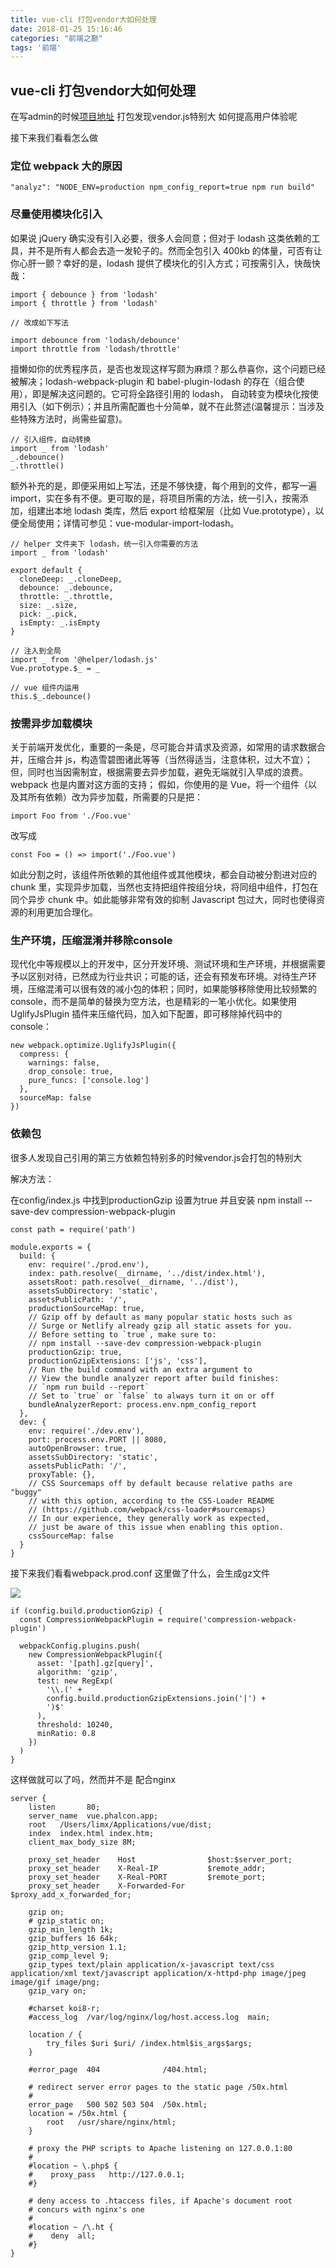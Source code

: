 ```yaml
---
title: vue-cli 打包vendor大如何处理
date: 2018-01-25 15:16:46
categories: "前端之巅"
tags: '前端'
---
```


## vue-cli 打包vendor大如何处理

在写admin的时候[项目地址](https://github.com/missxiaolin/vue-admin)
打包发现vendor.js特别大 如何提高用户体验呢

接下来我们看看怎么做

### 定位 webpack 大的原因

~~~
"analyz": "NODE_ENV=production npm_config_report=true npm run build"
~~~

### 尽量使用模块化引入

如果说 jQuery 确实没有引入必要，很多人会同意；但对于 lodash 这类依赖的工具，并不是所有人都会去造一发轮子的。然而全包引入 400kb 的体量，可否有让你心肝一颤？幸好的是，lodash 提供了模块化的引入方式；可按需引入，快哉快哉：

~~~
import { debounce } from 'lodash'
import { throttle } from 'lodash'

// 改成如下写法

import debounce from 'lodash/debounce'
import throttle from 'lodash/throttle'
~~~

擅懒如你的优秀程序员，是否也发现这样写颇为麻烦？那么恭喜你，这个问题已经被解决；lodash-webpack-plugin 和 babel-plugin-lodash 的存在（组合使用），即是解决这问题的。它可将全路径引用的 lodash， 自动转变为模块化按使用引入（如下例示）；并且所需配置也十分简单，就不在此赘述(温馨提示：当涉及些特殊方法时，尚需些留意)。

~~~
// 引入组件，自动转换
import _ from 'lodash'
_.debounce()
_.throttle()
~~~

额外补充的是，即便采用如上写法，还是不够快捷，每个用到的文件，都写一遍 import，实在多有不便。更可取的是，将项目所需的方法，统一引入，按需添加，组建出本地 lodash 类库，然后 export 给框架层（比如 Vue.prototype），以便全局使用；详情可参见：vue-modular-import-lodash。

~~~
// helper 文件夹下 lodash，统一引入你需要的方法
import _ from 'lodash'

export default {
  cloneDeep: _.cloneDeep,
  debounce: _.debounce,
  throttle: _.throttle,
  size: _.size,
  pick: _.pick,
  isEmpty: _.isEmpty
}

// 注入到全局
import _ from '@helper/lodash.js'
Vue.prototype.$_ = _

// vue 组件内运用
this.$_.debounce()
~~~

### 按需异步加载模块

关于前端开发优化，重要的一条是，尽可能合并请求及资源，如常用的请求数据合并，压缩合并 js，构造雪碧图诸此等等（当然得适当，注意体积，过大不宜）；但，同时也当因需制宜，根据需要去异步加载，避免无端就引入早成的浪费。webpack 也是内置对这方面的支持； 假如，你使用的是 Vue，将一个组件（以及其所有依赖）改为异步加载，所需要的只是把：

~~~
import Foo from './Foo.vue'
~~~

改写成

~~~
const Foo = () => import('./Foo.vue')
~~~

如此分割之时，该组件所依赖的其他组件或其他模块，都会自动被分割进对应的 chunk 里，实现异步加载，当然也支持把组件按组分块，将同组中组件，打包在同个异步 chunk 中。如此能够非常有效的抑制 Javascript 包过大，同时也使得资源的利用更加合理化。

### 生产环境，压缩混淆并移除console

现代化中等规模以上的开发中，区分开发环境、测试环境和生产环境，并根据需要予以区别对待，已然成为行业共识；可能的话，还会有预发布环境。对待生产环境，压缩混淆可以很有效的减小包的体积；同时，如果能够移除使用比较频繁的 console，而不是简单的替换为空方法，也是精彩的一笔小优化。如果使用 UglifyJsPlugin 插件来压缩代码，加入如下配置，即可移除掉代码中的 console：

~~~
new webpack.optimize.UglifyJsPlugin({
  compress: {
    warnings: false,
    drop_console: true,
    pure_funcs: ['console.log']
  },
  sourceMap: false
})
~~~

### 依赖包

很多人发现自己引用的第三方依赖包特别多的时候vendor.js会打包的特别大

解决方法：

在config/index.js 中找到productionGzip 设置为true 并且安装 npm install --save-dev compression-webpack-plugin

~~~
const path = require('path')

module.exports = {
  build: {
    env: require('./prod.env'),
    index: path.resolve(__dirname, '../dist/index.html'),
    assetsRoot: path.resolve(__dirname, '../dist'),
    assetsSubDirectory: 'static',
    assetsPublicPath: '/',
    productionSourceMap: true,
    // Gzip off by default as many popular static hosts such as
    // Surge or Netlify already gzip all static assets for you.
    // Before setting to `true`, make sure to:
    // npm install --save-dev compression-webpack-plugin
    productionGzip: true,
    productionGzipExtensions: ['js', 'css'],
    // Run the build command with an extra argument to
    // View the bundle analyzer report after build finishes:
    // `npm run build --report`
    // Set to `true` or `false` to always turn it on or off
    bundleAnalyzerReport: process.env.npm_config_report
  },
  dev: {
    env: require('./dev.env'),
    port: process.env.PORT || 8080,
    autoOpenBrowser: true,
    assetsSubDirectory: 'static',
    assetsPublicPath: '/',
    proxyTable: {},
    // CSS Sourcemaps off by default because relative paths are "buggy"
    // with this option, according to the CSS-Loader README
    // (https://github.com/webpack/css-loader#sourcemaps)
    // In our experience, they generally work as expected,
    // just be aware of this issue when enabling this option.
    cssSourceMap: false
  }
}
~~~

接下来我们看看webpack.prod.conf 这里做了什么，会生成gz文件


<img src="http://oni42o7kl.bkt.clouddn.com/vue-build.jpeg">

~~~
if (config.build.productionGzip) {
  const CompressionWebpackPlugin = require('compression-webpack-plugin')

  webpackConfig.plugins.push(
    new CompressionWebpackPlugin({
      asset: '[path].gz[query]',
      algorithm: 'gzip',
      test: new RegExp(
        '\\.(' +
        config.build.productionGzipExtensions.join('|') +
        ')$'
      ),
      threshold: 10240,
      minRatio: 0.8
    })
  )
}
~~~

这样做就可以了吗，然而并不是 配合nginx

~~~
server {
    listen       80;
    server_name  vue.phalcon.app;
    root   /Users/limx/Applications/vue/dist;
    index  index.html index.htm;
    client_max_body_size 8M;

    proxy_set_header    Host                $host:$server_port;
    proxy_set_header    X-Real-IP           $remote_addr;
    proxy_set_header    X-Real-PORT         $remote_port;
    proxy_set_header    X-Forwarded-For     $proxy_add_x_forwarded_for;

    gzip on;
    # gzip_static on;
    gzip_min_length 1k;
    gzip_buffers 16 64k;
    gzip_http_version 1.1;
    gzip_comp_level 9;
    gzip_types text/plain application/x-javascript text/css application/xml text/javascript application/x-httpd-php image/jpeg image/gif image/png;
    gzip_vary on;

    #charset koi8-r;
    #access_log  /var/log/nginx/log/host.access.log  main;

    location / {
        try_files $uri $uri/ /index.html$is_args$args;
    }

    #error_page  404              /404.html;

    # redirect server error pages to the static page /50x.html
    #
    error_page   500 502 503 504  /50x.html;
    location = /50x.html {
        root   /usr/share/nginx/html;
    }

    # proxy the PHP scripts to Apache listening on 127.0.0.1:80
    #
    #location ~ \.php$ {
    #    proxy_pass   http://127.0.0.1;
    #}

    # deny access to .htaccess files, if Apache's document root
    # concurs with nginx's one
    #
    #location ~ /\.ht {
    #    deny  all;
    #}
}
~~~










